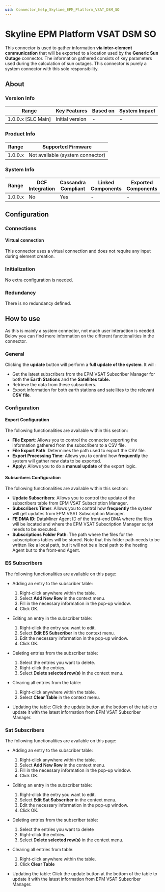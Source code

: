 ```yaml
---
uid: Connector_help_Skyline_EPM_Platform_VSAT_DSM_SO
---
```


# Skyline EPM Platform VSAT DSM SO

This connector is used to gather information **via inter-element communication** that will be exported to a location used by the **Generic Sun Outage** connector. The information gathered consists of key parameters used during the calculation of sun outages. This connector is purely a system connector with this sole responsibility.

## About

### Version Info

| Range                | Key Features     | Based on     | System Impact     |
|----------------------|------------------|--------------|-------------------|
| 1.0.0.x [SLC Main]   | Initial version  | -            | -                 |

### Product Info

| Range     | Supported Firmware            |
|-----------|-------------------------------|
| 1.0.0.x   | Not available (system connector) |

### System Info

| Range     | DCF Integration     | Cassandra Compliant     | Linked Components     | Exported Components     |
|-----------|---------------------|-------------------------|-----------------------|-------------------------|
| 1.0.0.x   | No                  | Yes                     | -                     | -                       |

## Configuration

### Connections

#### Virtual connection

This connector uses a virtual connection and does not require any input during element creation.

### Initialization

No extra configuration is needed.

### Redundancy

There is no redundancy defined.

## How to use

As this is mainly a system connector, not much user interaction is needed. Below you can find more information on the different functionalities in the connector.

### General

Clicking the **update** button will perform a **full update of the system**. It will:

- Get the latest subscribers from the EPM VSAT Subscriber Manager for both the **Earth Stations** and the **Satellites table.**
- Retrieve the data from these subscribers.
- Export information for both earth stations and satellites to the relevant **CSV** **file**.

### Configuration

#### Export Configuration

The following functionalities are available within this section:

- **File Export**: Allows you to control the connector exporting the information gathered from the subscribers to a CSV file.
- **File Export Path**: Determines the path used to export the CSV file.
- **Export Processing Time**: Allows you to control how **frequently** the system will gather new data to be exported.
- **Apply:** Allows you to do a **manual update** of the export logic.

#### Subscribers Configuration

The following functionalities are available within this section:

- **Update Subscribers**: Allows you to control the update of the subscribers table from EPM VSAT Subscription Manager.
- **Subscribers Timer**: Allows you to control how **frequently** the system will get updates from EPM VSAT Subscription Manager.
- **FE DMA ID**: DataMiner Agent ID of the front-end DMA where the files will be located and where the EPM VSAT Subscription Manager script needs to be executed.
- **Subscriptions Folder Path**: The path where the files for the subscriptions tables will be stored. Note that this folder path needs to be written like a local path, but it will not be a local path to the hosting Agent but to the front-end Agent.

### ES Subscribers

The following functionalities are available on this page:

- Adding an entry to the subscriber table:

  1. Right-click anywhere within the table.
  1. Select **Add New Row** in the context menu.
  1. Fill in the necessary information in the pop-up window.
  1. Click OK.

- Editing an entry in the subscriber table:

  1. Right-click the entry you want to edit.
  1. Select **Edit ES Subscriber** in the context menu.
  1. Edit the necessary information in the pop-up window.
  1. Click OK.

- Deleting entries from the subscriber table:

  1. Select the entries you want to delete.
  1. Right-click the entries.
  1. Select **Delete selected row(s)** in the context menu.

- Clearing all entries from the table:

  1. Right-click anywhere within the table.
  1. Select **Clear Table** in the context menu.

- Updating the table: Click the update button at the bottom of the table to update it with the latest information from EPM VSAT Subscriber Manager.

### Sat Subscribers

The following functionalities are available on this page:

- Adding an entry to the subscriber table:

  1. Right-click anywhere within the table.
  1. Select **Add New Row** in the context menu.
  1. Fill in the necessary information in the pop-up window.
  1. Click OK.

- Editing an entry in the subscriber table:

  1. Right-click the entry you want to edit.
  1. Select **Edit Sat Subscriber** in the context menu.
  1. Edit the necessary information in the pop-up window.
  1. Click OK.

- Deleting entries from the subscriber table:

  1. Select the entries you want to delete
  1. Right-click the entries.
  1. Select **Delete selected row(s)** in the context menu.

- Clearing all entries from table:

  1. Right-click anywhere within the table.
  1. Click **Clear Table**

- Updating the table: Click the update button at the bottom of the table to update it with the latest information from EPM VSAT Subscriber Manager.